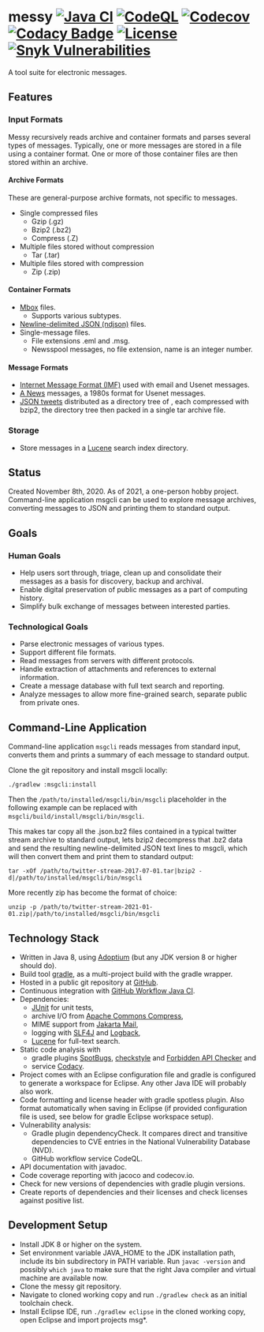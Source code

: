 # messy [![Java CI](https://github.com/marco-schmidt/messy/workflows/Java%20CI/badge.svg)](https://github.com/marco-schmidt/messy/actions?query=workflow%3A%22Java+CI%22)  [![CodeQL](https://github.com/marco-schmidt/messy/workflows/CodeQL/badge.svg)](https://github.com/marco-schmidt/messy/actions?query=workflow%3ACodeQL) [![Codecov](https://codecov.io/gh/marco-schmidt/messy/branch/master/graphs/badge.svg?branch=master)](https://codecov.io/gh/marco-schmidt/messy) [![Codacy Badge](https://app.codacy.com/project/badge/Grade/ca8ac2c8c93748b5a6f659de8189294e)](https://www.codacy.com/gh/marco-schmidt/messy/dashboard?utm_source=github.com&amp;utm_medium=referral&amp;utm_content=marco-schmidt/messy&amp;utm_campaign=Badge_Grade) [![License](https://img.shields.io/badge/License-Apache%202.0-blue.svg)](https://opensource.org/licenses/Apache-2.0) [![Snyk Vulnerabilities](https://snyk.io/test/github/marco-schmidt/messy/badge.svg?targetFile=build.gradle)](https://snyk.io/test/github/marco-schmidt/messy?targetFile=build.gradle)

A tool suite for electronic messages.

## Features

### Input Formats

Messy recursively reads archive and container formats and parses several types of messages. Typically, one or more messages are stored in a file using a container format. One or more of those container files are then stored within an archive.

#### Archive Formats

These are general-purpose archive formats, not specific to messages.
* Single compressed files
    * Gzip (.gz)
    * Bzip2 (.bz2)
    * Compress (.Z)
* Multiple files stored without compression
    * Tar (.tar)
* Multiple files stored with compression
    * Zip (.zip)

#### Container Formats

* [Mbox](https://en.wikipedia.org/wiki/Mbox) files.
    * Supports various subtypes.
* [Newline-delimited JSON (ndjson)](http://ndjson.org/) files.
* Single-message files.
     * File extensions .eml and .msg.
     * Newsspool messages, no file extension, name is an integer number.

#### Message Formats

* [Internet Message Format (IMF)](https://en.wikipedia.org/wiki/Email#Message_format) used with email and Usenet messages.
* [A News](https://en.wikipedia.org/wiki/A_News) messages, a 1980s format for Usenet messages.
* [JSON tweets](https://developer.twitter.com/en/docs/twitter-api/v1/data-dictionary/overview) distributed as a directory tree of , each compressed with bzip2, the directory tree then packed in a single tar archive file.

### Storage

* Store messages in a [Lucene](https://lucene.apache.org/) search index directory.

## Status

Created November 8th, 2020.
As of 2021, a one-person hobby project.
Command-line application msgcli can be used to explore message archives, converting messages to JSON and printing them to standard output. 

## Goals

### Human Goals

* Help users sort through, triage, clean up and consolidate their messages as a basis for discovery, backup and archival.
* Enable digital preservation of public messages as a part of computing history.
* Simplify bulk exchange of messages between interested parties.

### Technological Goals

* Parse electronic messages of various types.
* Support different file formats.
* Read messages from servers with different protocols.
* Handle extraction of attachments and references to external information.
* Create a message database with full text search and reporting.
* Analyze messages to allow more fine-grained search, separate public from private ones.

## Command-Line Application

Command-line application ``msgcli`` reads messages from standard input, converts them and prints a summary of each message to standard output.

Clone the git repository and install msgcli locally:
```shell
./gradlew :msgcli:install
```
Then the ``/path/to/installed/msgcli/bin/msgcli`` placeholder in the following example can be replaced with ``msgcli/build/install/msgcli/bin/msgcli``.

This makes tar copy all the .json.bz2 files contained in a typical twitter stream archive to standard output,
lets bzip2 decompress that .bz2 data and send the resulting newline-delimited JSON text lines to msgcli, which will then convert them and print them to standard output:
```shell
tar -xOf /path/to/twitter-stream-2017-07-01.tar|bzip2 -d|/path/to/installed/msgcli/bin/msgcli
```
More recently zip has become the format of choice:
```shell
unzip -p /path/to/twitter-stream-2021-01-01.zip|/path/to/installed/msgcli/bin/msgcli
```

## Technology Stack

* Written in Java 8, using [Adoptium](https://adoptium.net) (but any JDK version 8 or higher should do).
* Build tool [gradle](https://gradle.org/), as a multi-project build with the gradle wrapper.
* Hosted in a public git repository at [GitHub](https://github.com/).
* Continuous integration with [GitHub Workflow Java CI](https://docs.github.com/en/actions/automating-builds-and-tests/building-and-testing-java-with-gradle).
* Dependencies:
    * [JUnit](https://junit.org/) for unit tests,
    * archive I/O from [Apache Commons Compress](https://commons.apache.org/proper/commons-compress/),
    * MIME support from [Jakarta Mail](https://eclipse-ee4j.github.io/mail/),
    * logging with [SLF4J](http://www.slf4j.org) and [Logback](http://logback.qos.ch),
    * [Lucene](https://lucene.apache.org) for full-text search.
* Static code analysis with
    * gradle plugins [SpotBugs](https://spotbugs.readthedocs.io/en/stable/gradle.html), [checkstyle](https://docs.gradle.org/current/userguide/checkstyle_plugin.html) and [Forbidden API Checker](https://plugins.gradle.org/plugin/de.thetaphi.forbiddenapis) and
    * service [Codacy](https://app.codacy.com/gh/marco-schmidt/messy/issues).
* Project comes with an Eclipse configuration file and gradle is configured to generate a workspace for Eclipse. Any other Java IDE will probably also work.
* Code formatting and license header with gradle spotless plugin. Also format automatically when saving in Eclipse (if provided configuration file is used, see below for gradle Eclipse workspace setup).
* Vulnerability analysis:
    * Gradle plugin dependencyCheck. It compares direct and transitive dependencies to CVE entries in the National Vulnerability Database (NVD).
    * GitHub workflow service CodeQL.
* API documentation with javadoc.
* Code coverage reporting with jacoco and codecov.io.
* Check for new versions of dependencies with gradle plugin versions.
* Create reports of dependencies and their licenses and check licenses against positive list.

## Development Setup

* Install JDK 8 or higher on the system.
* Set environment variable JAVA_HOME to the JDK installation path, include its bin subdirectory in PATH variable. Run ``javac -version`` and possibly ``which java`` to make sure that the right Java compiler and virtual machine are available now.
* Clone the messy git repository.
* Navigate to cloned working copy and run ``./gradlew check`` as an initial toolchain check.
* Install Eclipse IDE, run ``./gradlew eclipse`` in the cloned working copy, open Eclipse and import projects msg*.
